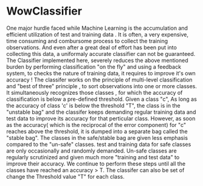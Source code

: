 # WowClassifier
One major hurdle faced while Machine Learning is the accumulation and efficient utilization of test and training data .
It is often, a very expensive, time consuming and combursome process to collect the training observations.
And even after a great deal of effort has been put into collecting this data, a uniformaly accurate classifier can not be guaranteed. The Classifier implemented here, severely reduces the above mentioned burden by performing classification "on the fly" and using a feedback system, to checks the nature of training data, it requires to improve it's own accuracy ! The classifer works on the principle of multi-level classification and "best of three" principle , to sort observations into one or more classes. It simultaneously recognizes those classes , for which the accuracy of classification is below a pre-defined threshold. Given a class "c", As long as the accuracy of class 'c' is below the threshold "T", the class is in the "unstable bag" and the classifer keeps demanding regular training data and test data to improve its accuracy for that perticular class. However, as soon as the accuracy( which is the reciprocal of the error component) for "c" reaches above the threshold, it is dumped into a separate bag called the "stable bag".
The classes in the safe/stable bag are given less emphasis compared to the "un-safe" classes. test and training data for safe classes are only occasionally and randomly demanded. Un-safe classes are regularly scrutinized and given much more "training and test data" to improve their accuracy. We continue to perform these steps until all the classes have reached an accuracy > T.
The classifer can also be set of change the Threshold value "T" for each class.

